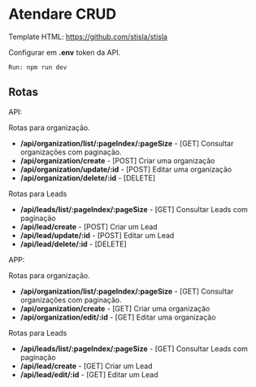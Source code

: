 # Atendare CRUD

Template HTML: <https://github.com/stisla/stisla>

Configurar em **.env** token da API.

```
Run: npm run dev
```

## **Rotas**

API:

Rotas para organização.

* **/api/organization/list/:pageIndex/:pageSize** - [GET] Consultar organizações com paginação.
* **/api/organization/create** - [POST] Criar uma organização
* **/api/organization/update/:id** - [POST] Editar uma organização
* **/api/organization/delete/:id** - [DELETE]

Rotas para Leads

* **/api/leads/list/:pageIndex/:pageSize** - [GET] Consultar Leads com paginação
* **/api/lead/create** - [POST] Criar um Lead
* **/api/lead/update/:id** - [POST] Editar um Lead
* **/api/lead/delete/:id** - [DELETE]

APP:

Rotas para organização.

* **/api/organization/list/:pageIndex/:pageSize** - [GET] Consultar organizações com paginação.
* **/api/organization/create** - [GET] Criar uma organização
* **/api/organization/edit/:id** - [GET] Editar uma organização

Rotas para Leads

* **/api/leads/list/:pageIndex/:pageSize** - [GET] Consultar Leads com paginação
* **/api/lead/create** - [GET] Criar um Lead
* **/api/lead/edit/:id** - [GET] Editar um Lead
